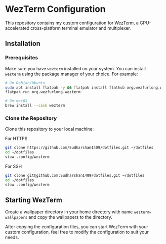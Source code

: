 # WezTerm Configuration

This repository contains my custom configuration for [WezTerm](https://wezfurlong.org/wezterm/), a GPU-accelerated cross-platform terminal emulator and multiplexer.

## Installation

### Prerequisites

Make sure you have `wezterm` installed on your system. You can install `wezterm` using the package manager of your choice. For example:

```sh
# On Debian/Ubuntu
sudo apt install flatpak -y && flatpak install flathub org.wezfurlong.wezterm
flatpak run org.wezfurlong.wezterm
```

```sh
# On macOS
brew install --cask wezterm
```

### Clone the Repository

Clone this repository to your local machine:

For HTTPS

```sh
git clone https://github.com/Sudharshan1409/dotfiles.git ~/dotfiles
cd ~/dotfiles
stow .config/wezterm
```

For SSH

```sh
git clone git@github.com:Sudharshan1409/dotfiles.git ~/dotfiles
cd ~/dotfiles
stow .config/wezterm
```

## Starting WezTerm

Create a wallpaper directory in your home directory with name `wezterm-wallpapers` and copy the wallpapers to the directory.

After copying the configuration files, you can start WezTerm with your custom configuration, feel free to modify the configuration to suit your needs.
